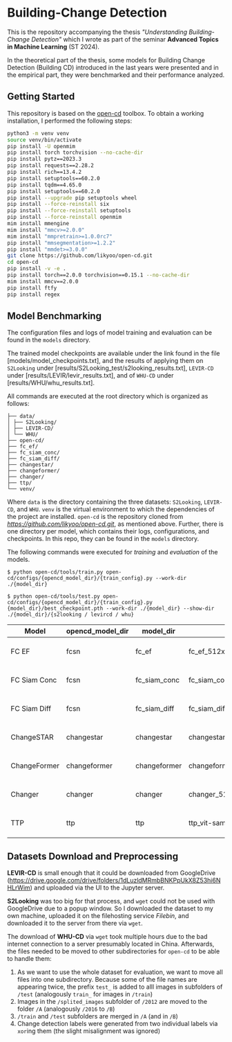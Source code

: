 # Building-Change Detection
This is the repository accompanying the thesis *"Understanding Building-Change Detection"* which I wrote as part of the seminar **Advanced Topics in Machine Learning** (ST 2024).

In the theoretical part of the thesis, some models for Building Change Detection (Building CD) introduced in the last years were presented and in the empirical part, they were benchmarked and their performance analyzed.
## Getting Started
This repository is based on the [open-cd](https://github.com/likyoo/open-cd "open-cd") toolbox. To obtain a working installation, I performed the following steps:
```bash
python3 -m venv venv
source venv/bin/activate
pip install -U openmim
pip install torch torchvision --no-cache-dir
pip install pytz==2023.3
pip install requests==2.28.2
pip install rich==13.4.2
pip install setuptools==60.2.0
pip install tqdm==4.65.0
pip install setuptools==60.2.0
pip install --upgrade pip setuptools wheel
pip install --force-reinstall six
pip install --force-reinstall setuptools
pip install --force-reinstall openmim
mim install mmengine
mim install "mmcv>=2.0.0"
mim install "mmpretrain>=1.0.0rc7"
pip install "mmsegmentation>=1.2.2"
pip install "mmdet>=3.0.0"
git clone https://github.com/likyoo/open-cd.git
cd open-cd
pip install -v -e .
pip install torch==2.0.0 torchvision==0.15.1 --no-cache-dir
mim install mmcv==2.0.0
pip install ftfy
pip install regex
```
## Model Benchmarking  
The configuration files and logs of model training and evaluation can be found in the `models` directory.

The trained model checkpoints are available under the link found in the file [models/model_checkpoints.txt], and the results of applying them on `S2Looking` under [results/S2Looking_test/s2looking_results.txt], `LEVIR-CD` under [results/LEVIR/levir_results.txt], and of `WHU-CD` under [results/WHU/whu_results.txt].

All commands are executed at the root directory which is organized as follows:  

```
├── data/
│ ├── S2Looking/
│ ├── LEVIR-CD/
│ └── WHU/
├── open-cd/
├── fc_ef/
├── fc_siam_conc/
├── fc_siam_diff/
├── changestar/
├── changeformer/
├── changer/
├── ttp/
└── venv/
```

Where `data` is the directory containing the three datasets: `S2Looking`, `LEVIR-CD`, and `WHU`.
`venv` is the virtual environment to which the dependencies of the project are installed.
`open-cd` is the repository cloned from *https://github.com/likyoo/open-cd.git*, as mentioned above.
Further, there is one directory per model, which contains their logs, configurations, and checkpoints.
In this repo, they can be found in the `models` directory.

The following commands were executed for *training* and *evaluation* of the models.  
```
$ python open-cd/tools/train.py open-cd/configs/{opencd_model_dir}/{train_config}.py --work-dir ./{model_dir}
```

```
$ python open-cd/tools/test.py open-cd/configs/{opencd_model_dir}/{train_config}.py {model_dir}/best_checkpoint.pth --work-dir ./{model_dir} --show-dir ./{model_dir}/{s2looking / levircd / whu}
```

| Model        | opencd_model_dir | model_dir    | train_config                                 | test_config                                                                                                                          |
| ------------ | ---------------- | ------------ | -------------------------------------------- | ------------------------------------------------------------------------------------------------------------------------------------ |
| FC EF        | fcsn             | fc_ef        | fc_ef_512x512_s2looking                      | fc_ef_512x512_s2looking / fc_ef_512x512_eval_levircd / fc_ef_512x512_eval_whu                                                        |
| FC Siam Conc | fcsn             | fc_siam_conc | fc_siam_conc_512x512_s2looking               | fc_siam_conc_512x512_s2looking / fc_siam_conc_512x512_eval_levircd / fc_siam_conc_512x512_eval_whu                                   |
| FC Siam Diff | fcsn             | fc_siam_diff | fc_siam_diff_512x512_s2looking               | fc_siam_diff_512x512_s2looking / fc_siam_diff_512x512_eval_levircd / fc_siam_diff_512x512_eval_whu                                   |
| ChangeSTAR   | changestar       | changestar   | changestar_farseg_1x96_512x512_60k_s2looking | changestar_farseg_1x96_512x512_60k_s2looking / changestar_farseg_1x96_512x512_eval_levircd / changestar_farseg_1x96_512x512_eval_whu |
| ChangeFormer | changeformer     | changeformer | changeformer_mit-b0_512x512_1M_s2looking     | changeformer_mit-b0_512x512_1M_s2looking / changeformer_mit-b0_512x512_eval_levircd / changeformer_mit-b0_512x512_eval_whu           |
| Changer      | changer          | changer      | changer_512x512_60k_s2looking                | changer_512x512_60k_s2looking / changer_512x512_eval_levircd / changer_512x512_eval_whu                                              |
| TTP          | ttp              | ttp          | ttp_vit-sam-l_512x512_1M_s2looking           | ttp_vit-sam-l_512x512_1M_s2looking / ttp_vit-sam-l_512x512_eval_levircd / ttp_vit-sam-l_512x512_eval_whu                             |
## Datasets Download and Preprocessing
**LEVIR-CD** is small enough that it could be downloaded from GoogleDrive (https://drive.google.com/drive/folders/1dLuzldMRmbBNKPpUkX8Z53hi6NHLrWim) and uploaded via the UI to the Jupyter server.

**S2Looking** was too big for that process, and `wget` could not be used with GoogleDrive due to a popup window. So I downloaded the dataset to my own machine, uploaded it on the filehosting service *Filebin*, and downloaded it to the server from there via `wget`.

The download of **WHU-CD** via `wget` took multiple hours due to the bad internet connection to a server presumably located in China. Afterwards, the files needed to be moved to other subdirectories for `open-cd` to be able to handle them:
1. As we want to use the whole dataset for evaluation, we want to move all files into one subdirectory. Because some of the file names are appearing twice, the prefix `test_` is added to alll images in subfolders of `/test` (analogously `train_` for images in `/train`)
2. Images in the `/splited_images` subfolder of `/2012` are moved to the folder `/A` (analogously `/2016` to `/B`)
3. `/train` and `/test` subfolders are merged in `/A` (and in `/B`)
4. Change detection labels were generated from two individual labels via `xor`ing them (the slight misalignment was ignored)
